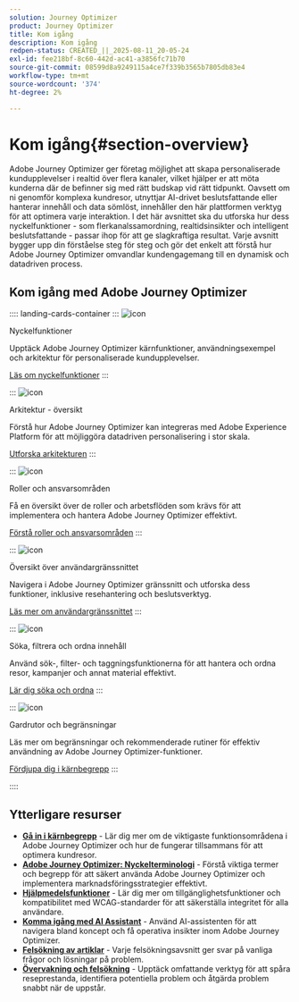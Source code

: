 ```yaml
---
solution: Journey Optimizer
product: Journey Optimizer
title: Kom igång
description: Kom igång
redpen-status: CREATED_||_2025-08-11_20-05-24
exl-id: fee218bf-8c60-442d-ac41-a3856fc71b70
source-git-commit: 08599d8a9249115a4ce7f339b3565b7805db83e4
workflow-type: tm+mt
source-wordcount: '374'
ht-degree: 2%

---
```


# Kom igång{#section-overview}

Adobe Journey Optimizer ger företag möjlighet att skapa personaliserade kundupplevelser i realtid över flera kanaler, vilket hjälper er att möta kunderna där de befinner sig med rätt budskap vid rätt tidpunkt. Oavsett om ni genomför komplexa kundresor, utnyttjar AI-drivet beslutsfattande eller hanterar innehåll och data sömlöst, innehåller den här plattformen verktyg för att optimera varje interaktion. I det här avsnittet ska du utforska hur dess nyckelfunktioner - som flerkanalssamordning, realtidsinsikter och intelligent beslutsfattande - passar ihop för att ge slagkraftiga resultat. Varje avsnitt bygger upp din förståelse steg för steg och gör det enkelt att förstå hur Adobe Journey Optimizer omvandlar kundengagemang till en dynamisk och datadriven process.

## Kom igång med Adobe Journey Optimizer

:::: landing-cards-container
:::
![icon](https://cdn.experienceleague.adobe.com/icons/book.svg?lang=sv-SE)

Nyckelfunktioner

Upptäck Adobe Journey Optimizer kärnfunktioner, användningsexempel och arkitektur för personaliserade kundupplevelser.

[Läs om nyckelfunktioner](../using/start/get-started.md)
:::

:::
![icon](https://cdn.experienceleague.adobe.com/icons/code-branch.svg?lang=sv-SE)

Arkitektur - översikt

Förstå hur Adobe Journey Optimizer kan integreras med Adobe Experience Platform för att möjliggöra datadriven personalisering i stor skala.

[Utforska arkitekturen](../using/start/architecture-concepts-redpen.md)
:::

:::
![icon](https://cdn.experienceleague.adobe.com/icons/list-check.svg?lang=sv-SE)

Roller och ansvarsområden

Få en översikt över de roller och arbetsflöden som krävs för att implementera och hantera Adobe Journey Optimizer effektivt.

[Förstå roller och ansvarsområden](../using/start/quick-start.md)
:::

:::
![icon](https://cdn.experienceleague.adobe.com/icons/gear.svg?lang=sv-SE)

Översikt över användargränssnittet

Navigera i Adobe Journey Optimizer gränssnitt och utforska dess funktioner, inklusive resehantering och beslutsverktyg.

[Läs mer om användargränssnittet](../using/start/user-interface.md)
:::

:::
![icon](https://cdn.experienceleague.adobe.com/icons/circle-play.svg?lang=sv-SE)

Söka, filtrera och ordna innehåll

Använd sök-, filter- och taggningsfunktionerna för att hantera och ordna resor, kampanjer och annat material effektivt.

[Lär dig söka och ordna](../using/start/search-filter-categorize.md)
:::

:::
![icon](https://cdn.experienceleague.adobe.com/icons/puzzle-piece.svg?lang=sv-SE)

Gardrutor och begränsningar

Läs mer om begränsningar och rekommenderade rutiner för effektiv användning av Adobe Journey Optimizer-funktioner.

[Fördjupa dig i kärnbegrepp](../using/start/guardrails.md)
:::

::::


## Ytterligare resurser

- **[Gå in i kärnbegrepp](../using/start/functional-areas-redpen.md)** - Lär dig mer om de viktigaste funktionsområdena i Adobe Journey Optimizer och hur de fungerar tillsammans för att optimera kundresor.
- **[Adobe Journey Optimizer: Nyckelterminologi](../using/start/terminology-md-redpen.md)** - Förstå viktiga termer och begrepp för att säkert använda Adobe Journey Optimizer och implementera marknadsföringsstrategier effektivt.
- **[Hjälpmedelsfunktioner](../using/start/accessibility.md)** - Lär dig mer om tillgänglighetsfunktioner och kompatibilitet med WCAG-standarder för att säkerställa integritet för alla användare.
- **[Komma igång med AI Assistant](../using/start/ai-assistant.md)** - Använd AI-assistenten för att navigera bland koncept och få operativa insikter inom Adobe Journey Optimizer.
- **[Felsökning av artiklar](../using/start/troubleshooting.md)** - Varje felsökningsavsnitt ger svar på vanliga frågor och lösningar på problem.
- **[Övervakning och felsökning](/help/rp_landing_pages/troubleshoot-journey-landing-page.md)** - Upptäck omfattande verktyg för att spåra reseprestanda, identifiera potentiella problem och åtgärda problem snabbt när de uppstår.


